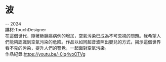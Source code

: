 # 波
--
2024<br />
媒材:TouchDesigner<br />
在這個世代，隨著肺腺癌病例的增加，空氣污染已成為不可忽視的問題。我希望人們能夠認識到空氣污染的危險。作品以如同超音波照出嬰兒的方式，揭示這個世界看不見的污染，提升人們的警覺，一起面對空氣污染。<br />
作品紀錄:https://youtu.be/-0iq4voOTVg<br />

